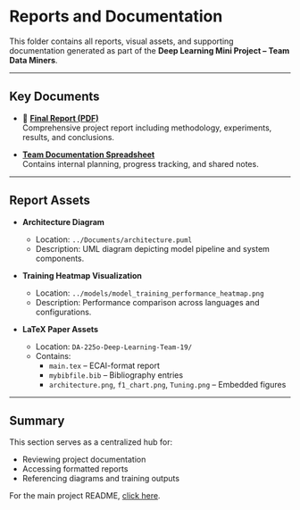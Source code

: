 # Reports and Documentation

This folder contains all reports, visual assets, and supporting documentation generated as part of the **Deep Learning Mini Project – Team Data Miners**.

---

## Key Documents

- 📘 **[Final Report (PDF)](https://github.com/monikatyagiisc/deep-data-squad-19/blob/main/reports/Final_Report.pdf)**  
  Comprehensive project report including methodology, experiments, results, and conclusions.

- **[Team Documentation Spreadsheet](https://indianinstituteofscience-my.sharepoint.com/:x:/g/personal/rgayathri_iisc_ac_in/ER1sFJFsbsFLj66COTgWDYoBy5lkDJKdJZZ77cQ8MIeHsg?e=UK7NUV)**  
  Contains internal planning, progress tracking, and shared notes.

---

## Report Assets

- **Architecture Diagram**  
  - Location: `../Documents/architecture.puml`  
  - Description: UML diagram depicting model pipeline and system components.

- **Training Heatmap Visualization**  
  - Location: `../models/model_training_performance_heatmap.png`  
  - Description: Performance comparison across languages and configurations.

- **LaTeX Paper Assets**  
  - Location: `DA-225o-Deep-Learning-Team-19/`  
  - Contains:
    - `main.tex` – ECAI-format report
    - `mybibfile.bib` – Bibliography entries
    - `architecture.png`, `f1_chart.png`, `Tuning.png` – Embedded figures

---

## Summary

This section serves as a centralized hub for:
- Reviewing project documentation
- Accessing formatted reports
- Referencing diagrams and training outputs

For the main project README, [click here](https://github.com/monikatyagiisc/deep-data-squad-19).
